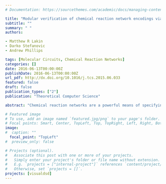 ```yaml
---
# Documentation: https://sourcethemes.com/academic/docs/managing-content/

title: "Modular verification of chemical reaction network encodings via serializability analysis"
subtitle: ""
summary: " "
authors:

- Matthew R Lakin
- Darko Stefanovic
- Andrew Phillips

tags: [Molecular Circuits, Chemical Reaction Networks]
categories: []
date: 2016-06-13T00:00:00Z
publishDate: 2016-06-13T00:00:00Z
url_pdf: http://dx.doi.org/10.1016/j.tcs.2015.06.033
featured: false
draft: false
publication_types: ["2"]
publication: "Theoretical Computer Science"

abstract: "Chemical reaction networks are a powerful means of specifying the intended behavior of synthetic biochemical systems. A high-level formal specification, expressed as a chemical reaction network, may be compiled into a lower-level encoding, which can be directly implemented in wet chemistry and may itself be expressed as a chemical reaction network. Here we present conditions under which a lower-level encoding correctly emulates the sequential dynamics of a high-level chemical reaction network. We require that encodings are transactional, such that their execution is divided by a \"commit reaction\" that irreversibly separates the reactant-consuming phase of the encoding from the product-generating phase. We also impose restrictions on the sharing of species between reaction encodings, based on a notion of \"extra tolerance\", which defines species that may be shared between encodings without enabling unwanted reactions. Our notion of correctness is serializability of interleaved reaction encodings, and if all reaction encodings satisfy our correctness properties then we can infer that the global dynamics of the system are correct. This allows us to infer correctness of any system constructed using verified encodings. As an example, we show how this approach may be used to verify two- and four-domain DNA strand displacement encodings of chemical reaction networks, and we generalize our result to the limit where the populations of helper species are unlimited."

# Featured image
# To use, add an image named `featured.jpg/png` to your page's folder.
# Focal points: Smart, Center, TopLeft, Top, TopRight, Left, Right, BottomLeft, Bottom, BottomRight.
image: 
#  caption: ""
  focal_point: "TopLeft"
#  preview_only: false

# Projects (optional).
#   Associate this post with one or more of your projects.
#   Simply enter your project's folder or file name without extension.
#   E.g. `projects = ["internal-project"]` references `content/project/deep-learning/index.md`.
#   Otherwise, set `projects = []`.
projects: [visualdsd]
---
```

